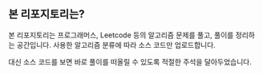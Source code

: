 ## 본 리포지토리는?

본 리포지토리는 프로그래머스, Leetcode 등의 알고리즘 문제를 풀고, 풀이를 정리하는 공간입니다. 사용한 알고리즘 분류에 따라 소스 코드만 업로드합니다.

대신 소스 코드를 보면 바로 풀이를 떠올릴 수 있도록 적절한 주석을 달아두었습니다.